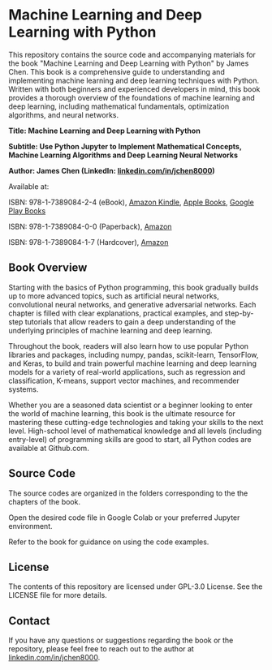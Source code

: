 # Machine Learning and Deep Learning with Python

This repository contains the source code and accompanying materials for the book "Machine Learning and Deep Learning with Python" by James Chen. This book is a comprehensive guide to understanding and implementing machine learning and deep learning techniques with Python. Written with both beginners and experienced developers in mind, this book provides a thorough overview of the foundations of machine learning and deep learning, including mathematical fundamentals, optimization algorithms, and neural networks.

**Title: Machine Learning and Deep Learning with Python**

**Subtitle: Use Python Jupyter to Implement Mathematical Concepts, Machine Learning Algorithms and Deep Learning Neural Networks**

**Author: James Chen (LinkedIn: [linkedin.com/in/jchen8000](https://www.linkedin.com/in/jchen8000/))**

Available at:

ISBN: 978-1-7389084-2-4 (eBook), [Amazon Kindle](https://www.amazon.com/dp/B0BV42L2YJ), [Apple Books](https://books.apple.com/us/book/demystifying-large-language-models/id6499347202),  [Google Play Books](https://play.google.com/store/books/details?id=JevIEAAAQBAJ)

ISBN: 978-1-7389084-0-0 (Paperback), [Amazon](https://www.amazon.com/dp/1738908402)

ISBN: 978-1-7389084-1-7 (Hardcover), [Amazon](https://www.amazon.com/dp/1738908410)


## Book Overview
Starting with the basics of Python programming, this book gradually builds up to more advanced topics, such as artificial neural networks, convolutional neural networks, and generative adversarial networks. Each chapter is filled with clear explanations, practical examples, and step-by-step tutorials that allow readers to gain a deep understanding of the underlying principles of machine learning and deep learning.

Throughout the book, readers will also learn how to use popular Python libraries and packages, including numpy, pandas, scikit-learn, TensorFlow, and Keras, to build and train powerful machine learning and deep learning models for a variety of real-world applications, such as regression and classification, K-means, support vector machines, and recommender systems.

Whether you are a seasoned data scientist or a beginner looking to enter the world of machine learning, this book is the ultimate resource for mastering these cutting-edge technologies and taking your skills to the next level. High-school level of mathematical knowledge and all levels (including entry-level) of programming skills are good to start, all Python codes are available at Github.com.


## Source Code

The source codes are organized in the folders corresponding to the the chapters of the book.

Open the desired code file in Google Colab or your preferred Jupyter environment.

Refer to the book for guidance on using the code examples.

## License

The contents of this repository are licensed under GPL-3.0 License. See the LICENSE file for more details.

## Contact

If you have any questions or suggestions regarding the book or the repository, please feel free to reach out to the author at [linkedin.com/in/jchen8000](https://www.linkedin.com/in/jchen8000/).
